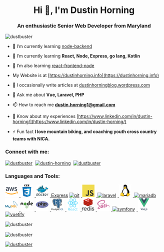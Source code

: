<h1 align="center">Hi 👋, I'm Dustin Horning</h1>
<h3 align="center">An enthusiastic Senior Web Developer from Maryland</h3>

<p align="left"> <img src="https://komarev.com/ghpvc/?username=dustbuster&label=Profile%20views&color=0e75b6&style=flat" alt="dustbuster" /> </p>

- 🔭 I’m currently learning [node-backend](https://github.com/dustbuster/node-backend)

- 🌱 I’m currently learning **React, Node, Express, go lang, Kotlin**

- 🔭 I’m also learning [react-frontend-node](https://github.com/dustbuster/react-frontend-node)

- My Website is at [https://dustinhorning.info](https://dustinhorning.info)

- 📝 I occasionally write articles at [dustinhorningblog.wordpress.com](dustinhorningblog.wordpress.com)

- 💬 Ask me about **Vue, Laravel, PHP**

- 📫 How to reach me **dustin.horning1@gmail.com**

- 📄 Know about my experiences [https://www.linkedin.com/in/dustin-horning/](https://www.linkedin.com/in/dustin-horning/)

- ⚡ Fun fact **I love mountain biking, and coaching youth cross country teams with NICA.**

<h3 align="left">Connect with me:</h3>
<p align="left">
<a href="https://dev.to/dustbuster" target="blank"><img align="center" src="https://raw.githubusercontent.com/rahuldkjain/github-profile-readme-generator/master/src/images/icons/Social/devto.svg" alt="dustbuster" height="30" width="40" /></a>
<a href="https://linkedin.com/in/dustin-horning" target="blank"><img align="center" src="https://raw.githubusercontent.com/rahuldkjain/github-profile-readme-generator/master/src/images/icons/Social/linked-in-alt.svg" alt="dustin-horning" height="30" width="40" /></a>
<a href="https://stackoverflow.com/users/dustbuster" target="blank"><img align="center" src="https://raw.githubusercontent.com/rahuldkjain/github-profile-readme-generator/master/src/images/icons/Social/stack-overflow.svg" alt="dustbuster" height="30" width="40" /></a>
</p>

<h3 align="left">Languages and Tools:</h3>
<style>
  img {
    padding-right: 5px
  }
  .express {
    font: 15px helvetica neue, open sans, sans-serif;
    font-weight: 100;
    color:#444
    padding: 10px;
    margin-bottom: 15px;
  }
</style>
<p align="left"> <a href="https://aws.amazon.com" target="_blank" rel="noreferrer"> <img src="https://raw.githubusercontent.com/devicons/devicon/master/icons/amazonwebservices/amazonwebservices-original-wordmark.svg" alt="aws" width="40" height="40"/> </a> <a href="https://www.w3schools.com/css/" target="_blank" rel="noreferrer"> <img src="https://raw.githubusercontent.com/devicons/devicon/master/icons/css3/css3-original-wordmark.svg" alt="css3" width="40" height="40"/> </a> <a href="https://www.docker.com/" target="_blank" rel="noreferrer"> <img src="https://raw.githubusercontent.com/devicons/devicon/master/icons/docker/docker-original-wordmark.svg" alt="docker" width="40" height="40"/> </a> <a class="express" href="https://expressjs.com" target="_blank" rel="noreferrer">Express</a> <a href="https://git-scm.com/" target="_blank" rel="noreferrer"> <img src="https://www.vectorlogo.zone/logos/git-scm/git-scm-icon.svg" alt="git" width="40" height="40"/> </a> <a href="https://developer.mozilla.org/en-US/docs/Web/JavaScript" target="_blank" rel="noreferrer"> <img src="https://raw.githubusercontent.com/devicons/devicon/master/icons/javascript/javascript-original.svg" alt="javascript" width="40" height="40"/> </a> <a href="https://laravel.com/" target="_blank" rel="noreferrer"> <img src="https://laravel.com/img/logomark.min.svg" alt="laravel" width="40" height="40"/> </a> <a href="https://www.linux.org/" target="_blank" rel="noreferrer"> <img src="https://raw.githubusercontent.com/devicons/devicon/master/icons/linux/linux-original.svg" alt="linux" width="40" height="40"/> </a> <a href="https://mariadb.org/" target="_blank" rel="noreferrer"> <img src="https://www.vectorlogo.zone/logos/mariadb/mariadb-icon.svg" alt="mariadb" width="40" height="40"/> </a> <a href="https://www.mysql.com/" target="_blank" rel="noreferrer"> <img src="https://raw.githubusercontent.com/devicons/devicon/master/icons/mysql/mysql-original-wordmark.svg" alt="mysql" width="40" height="40"/> </a> <a href="https://nodejs.org" target="_blank" rel="noreferrer"> <img src="https://raw.githubusercontent.com/devicons/devicon/master/icons/nodejs/nodejs-original-wordmark.svg" alt="nodejs" width="40" height="40"/> </a> <a href="https://www.php.net" target="_blank" rel="noreferrer"> <img src="https://raw.githubusercontent.com/devicons/devicon/master/icons/php/php-original.svg" alt="php" width="40" height="40"/> </a> <a href="https://www.postgresql.org" target="_blank" rel="noreferrer"> <img src="https://raw.githubusercontent.com/devicons/devicon/master/icons/postgresql/postgresql-original-wordmark.svg" alt="postgresql" width="40" height="40"/> </a> <a href="https://reactjs.org/" target="_blank" rel="noreferrer"> <img src="https://raw.githubusercontent.com/devicons/devicon/master/icons/react/react-original-wordmark.svg" alt="react" width="40" height="40"/> </a> <a href="https://redis.io" target="_blank" rel="noreferrer"> <img src="https://raw.githubusercontent.com/devicons/devicon/master/icons/redis/redis-original-wordmark.svg" alt="redis" width="40" height="40"/> </a> <a href="https://sass-lang.com" target="_blank" rel="noreferrer"> <img src="https://raw.githubusercontent.com/devicons/devicon/master/icons/sass/sass-original.svg" alt="sass" width="40" height="40"/> </a> <a href="https://symfony.com" target="_blank" rel="noreferrer"> <img src="https://symfony.com/logos/symfony_black_03.svg" alt="symfony" width="40" height="40"/> </a> <a href="https://vuejs.org/" target="_blank" rel="noreferrer"> <img src="https://raw.githubusercontent.com/devicons/devicon/master/icons/vuejs/vuejs-original-wordmark.svg" alt="vuejs" width="40" height="40"/> </a> <a href="https://vuetifyjs.com/en/" target="_blank" rel="noreferrer"> <img src="https://bestofjs.org/logos/vuetify.svg" alt="vuetify" width="40" height="40"/> </a> </p>

<p><img align="center" src="https://github-readme-stats.vercel.app/api/top-langs?username=dustbuster&show_icons=true&locale=en&layout=compact" alt="dustbuster" /></p>

<p><img align="center" src="https://github-readme-streak-stats.herokuapp.com/?user=dustbuster&" alt="dustbuster" /></p>

<p align="left"> <a href="https://github.com/ryo-ma/github-profile-trophy"><img src="https://github-profile-trophy.vercel.app/?username=dustbuster" alt="dustbuster" /></a> </p>
